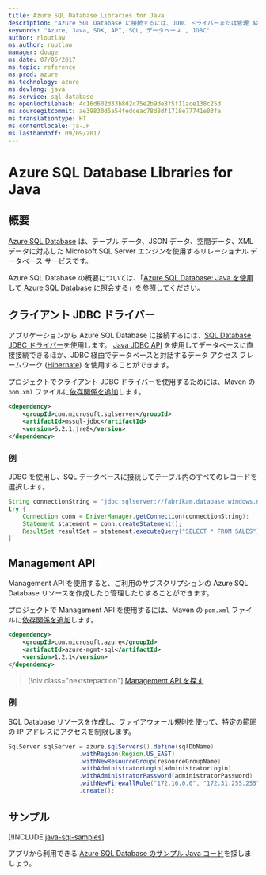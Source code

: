 ```yaml
---
title: Azure SQL Database Libraries for Java
description: "Azure SQL Database に接続するには、JDBC ドライバーまたは管理 Azure SQL Database インスタンスと Management API を使用します。"
keywords: "Azure, Java, SDK, API, SQL, データベース , JDBC"
author: rloutlaw
ms.author: routlaw
manager: douge
ms.date: 07/05/2017
ms.topic: reference
ms.prod: azure
ms.technology: azure
ms.devlang: java
ms.service: sql-database
ms.openlocfilehash: 4c16d602d33b8d2c75e2b9de8f5f11ace138c25d
ms.sourcegitcommit: ae39830d5a54fedceac78d8df1718e77741e03fa
ms.translationtype: HT
ms.contentlocale: ja-JP
ms.lasthandoff: 09/09/2017
---
```

# <a name="azure-sql-database-libraries-for-java"></a>Azure SQL Database Libraries for Java

## <a name="overview"></a>概要

[Azure SQL Database](/azure/sql-database/sql-database-technical-overview) は、テーブル データ、JSON データ、空間データ、XML データに対応した Microsoft SQL Server エンジンを使用するリレーショナル データベース サービスです。 

Azure SQL Database の概要については、「[Azure SQL Database: Java を使用して Azure SQL Database に照会する](/azure/sql-database/sql-database-connect-query-java)」を参照してください。

## <a name="client-jdbc-driver"></a>クライアント JDBC ドライバー

アプリケーションから Azure SQL Database に接続するには、[SQL Database JDBC ドライバー](/sql/connect/jdbc/microsoft-jdbc-driver-for-sql-server)を使用します。 [Java JDBC API](https://docs.oracle.com/javase/8/docs/technotes/guides/jdbc/) を使用してデータベースに直接接続できるほか、JDBC 経由でデータベースと対話するデータ アクセス フレームワーク ([Hibernate](http://hibernate.org/)) を使用することができます。

プロジェクトでクライアント JDBC ドライバーを使用するためには、Maven の `pom.xml` ファイルに[依存関係を追加](https://maven.apache.org/guides/getting-started/index.html#How_do_I_use_external_dependencies)します。


```XML
<dependency>
    <groupId>com.microsoft.sqlserver</groupId>
    <artifactId>mssql-jdbc</artifactId>
    <version>6.2.1.jre8</version>
</dependency>
```   

### <a name="example"></a>例

JDBC を使用し、SQL データベースに接続してテーブル内のすべてのレコードを選択します。

```java
String connectionString = "jdbc:sqlserver://fabrikam.database.windows.net:1433;database=fiber;user=raisa;password=testpass;encrypt=true;hostNameInCertificate=*.database.windows.net;loginTimeout=30;";
try {
    Connection conn = DriverManager.getConnection(connectionString);
    Statement statement = conn.createStatement();
    ResultSet resultSet = statement.executeQuery("SELECT * FROM SALES");
}  
```

## <a name="management-api"></a>Management API

Management API を使用すると、ご利用のサブスクリプションの Azure SQL Database リソースを作成したり管理したりすることができます。   

プロジェクトで Management API を使用するには、Maven の `pom.xml` ファイルに[依存関係を追加](https://maven.apache.org/guides/getting-started/index.html#How_do_I_use_external_dependencies)します。


```XML
<dependency>
    <groupId>com.microsoft.azure</groupId>
    <artifactId>azure-mgmt-sql</artifactId>
    <version>1.2.1</version>
</dependency>
```

> [!div class="nextstepaction"]
> [Management API を探す](/java/api/overview/azure/sql/managementapi)

### <a name="example"></a>例

SQL Database リソースを作成し、ファイアウォール規則を使って、特定の範囲の IP アドレスにアクセスを制限します。

```java
SqlServer sqlServer = azure.sqlServers().define(sqlDbName)
                    .withRegion(Region.US_EAST)
                    .withNewResourceGroup(resourceGroupName)
                    .withAdministratorLogin(administratorLogin)
                    .withAdministratorPassword(administratorPassword)
                    .withNewFirewallRule("172.16.0.0", "172.31.255.255")
                    .create();
```

## <a name="samples"></a>サンプル

[!INCLUDE [java-sql-samples](../docs-ref-conceptual/includes/sql.md)]

アプリから利用できる [Azure SQL Database のサンプル Java コード](https://azure.microsoft.com/resources/samples/?platform=java&term=SQL)を探しましょう。